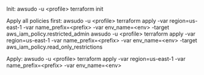 Init:
awsudo -u \<profile\> terraform init

Apply all policies first:
awsudo -u \<profile\> terraform apply -var region=us-east-1 -var name_prefix=\<prefix\> -var env_name=\<env\> -target aws_iam_policy.restricted_admin
awsudo -u \<profile\> terraform apply -var region=us-east-1 -var name_prefix=\<prefix\> -var env_name=\<env\> -target aws_iam_policy.read_only_restrictions

Apply:
awsudo -u \<profile\> terraform apply -var region=us-east-1 -var name_prefix=\<prefix\> -var env_name=\<env\>
